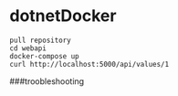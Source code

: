 # dotnetDocker

```
pull repository
cd webapi
docker-compose up
curl http://localhost:5000/api/values/1
```

###troobleshooting

